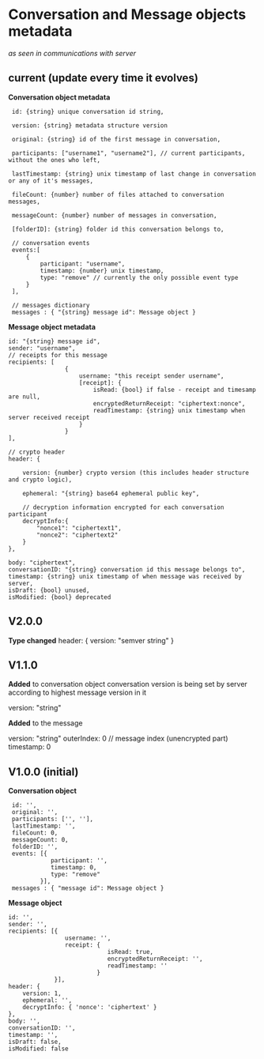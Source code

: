 # Conversation and Message objects metadata
*as seen in communications with server*


## current (update every time it evolves)

**Conversation object metadata**

```
 id: {string} unique conversation id string,
 
 version: {string} metadata structure version

 original: {string} id of the first message in conversation,

 participants: ["username1", "username2"], // current participants, without the ones who left,

 lastTimestamp: {string} unix timestamp of last change in conversation or any of it's messages,

 fileCount: {number} number of files attached to conversation messages,

 messageCount: {number} number of messages in conversation,

 [folderID]: {string} folder id this conversation belongs to,

 // conversation events
 events:[
     {
         participant: "username",
         timestamp: {number} unix timestamp,
         type: "remove" // currently the only possible event type
     }
 ],

 // messages dictionary
 messages : { "{string} message id": Message object }
```

**Message object metadata**

```
id: "{string} message id",
sender: "username",
// receipts for this message
recipients: [
                {
                    username: "this receipt sender username",
                    [receipt]: {
                        isRead: {bool} if false - receipt and timesamp are null,
                        encryptedReturnReceipt: "ciphertext:nonce",
                        readTimestamp: {string} unix timestamp when server received receipt
                    }
                }
],

// crypto header
header: {

    version: {number} crypto version (this includes header structure and crypto logic),

    ephemeral: "{string} base64 ephemeral public key",

    // decryption information encrypted for each conversation participant
    decryptInfo:{
        "nonce1": "ciphertext1",
        "nonce2": "ciphertext2"
    }
},

body: "ciphertext",
conversationID: "{string} conversation id this message belongs to",
timestamp: {string} unix timestamp of when message was received by server,
isDraft: {bool} unused,
isModified: {bool} deprecated
```


## V2.0.0

**Type changed**
header: {
    version: "semver string"
}

## V1.1.0

**Added** to conversation  object
conversation version is being set by server according to highest message version in it 

version: "string"

**Added** to the message

version: "string"
outerIndex: 0 // message index (unencrypted part)
timestamp: 0

## V1.0.0 (initial)

**Conversation object**
```
 id: '',
 original: '',
 participants: ['', ''],
 lastTimestamp: '',
 fileCount: 0,
 messageCount: 0,
 folderID: '',
 events: [{
            participant: '',
            timestamp: 0,
            type: "remove"
         }],
 messages : { "message id": Message object }
```

**Message object**
```
id: '',
sender: '',
recipients: [{
                username: '',
                receipt: {
                            isRead: true,
                            encryptedReturnReceipt: '',
                            readTimestamp: ''
                         }
             }],
header: {
    version: 1,
    ephemeral: '',
    decryptInfo: { 'nonce': 'ciphertext' }
},
body: '',
conversationID: '',
timestamp: '',
isDraft: false,
isModified: false
```
